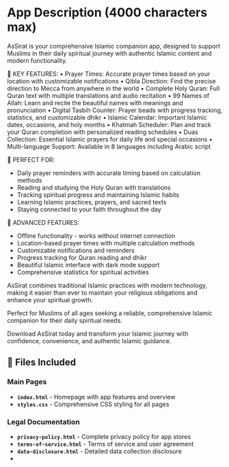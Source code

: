 # App Description (4000 characters max)

AsSirat is your comprehensive Islamic companion app, designed to support Muslims in their daily spiritual journey with authentic Islamic content and modern functionality.

🕌 KEY FEATURES:
• Prayer Times: Accurate prayer times based on your location with customizable notifications
• Qibla Direction: Find the precise direction to Mecca from anywhere in the world
• Complete Holy Quran: Full Quran text with multiple translations and audio recitation
• 99 Names of Allah: Learn and recite the beautiful names with meanings and pronunciation
• Digital Tasbih Counter: Prayer beads with progress tracking, statistics, and customizable dhikr
• Islamic Calendar: Important Islamic dates, occasions, and holy months
• Khatmah Scheduler: Plan and track your Quran completion with personalized reading schedules
• Duas Collection: Essential Islamic prayers for daily life and special occasions
• Multi-language Support: Available in 8 languages including Arabic script

🌟 PERFECT FOR:
- Daily prayer reminders with accurate timing based on calculation methods
- Reading and studying the Holy Quran with translations
- Tracking spiritual progress and maintaining Islamic habits
- Learning Islamic practices, prayers, and sacred texts
- Staying connected to your faith throughout the day

🔧 ADVANCED FEATURES:
- Offline functionality - works without internet connection
- Location-based prayer times with multiple calculation methods
- Customizable notifications and reminders
- Progress tracking for Quran reading and dhikr
- Beautiful Islamic interface with dark mode support
- Comprehensive statistics for spiritual activities

AsSirat combines traditional Islamic practices with modern technology, making it easier than ever to maintain your religious obligations and enhance your spiritual growth.

Perfect for Muslims of all ages seeking a reliable, comprehensive Islamic companion for their daily spiritual needs.

Download AsSirat today and transform your Islamic journey with confidence, convenience, and authentic Islamic guidance.

## 📁 Files Included

### Main Pages
- **`index.html`** - Homepage with app features and overview
- **`styles.css`** - Comprehensive CSS styling for all pages

### Legal Documentation
- **`privacy-policy.html`** - Complete privacy policy for app stores
- **`terms-of-service.html`** - Terms of service and user agreement
- **`data-disclosure.html`** - Detailed data collection disclosure
- 
